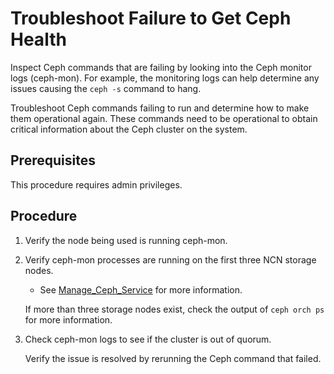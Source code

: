 # Troubleshoot Failure to Get Ceph Health

Inspect Ceph commands that are failing by looking into the Ceph monitor logs \(ceph-mon\). For example, the monitoring logs can help determine any issues causing the `ceph -s` command to hang.

Troubleshoot Ceph commands failing to run and determine how to make them operational again. These commands need to be operational to obtain critical information about the Ceph cluster on the system.

## Prerequisites

This procedure requires admin privileges.

## Procedure

1. Verify the node being used is running ceph-mon.

1. Verify ceph-mon processes are running on the first three NCN storage nodes.

   - See [Manage_Ceph_Service](Manage_Ceph_Services.md) for more information.

    If more than three storage nodes exist, check the output of `ceph orch ps` for more information.

1. Check ceph-mon logs to see if the cluster is out of quorum.

    Verify the issue is resolved by rerunning the Ceph command that failed.
